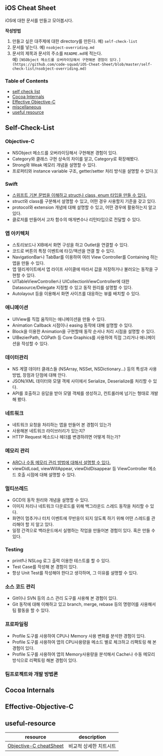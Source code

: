 ## iOS Cheat Sheet

iOS에 대한 문서를 만들고 모아봅시다.

**작성방법**
1. 만들고 싶은 대주제에 대한 directory를 만든다. 예) `self-check-list`
2. 문서를 넣는다. 예) `nsobject-overriding.md`
3. 문서의 제목과 문서의 주소를 `README.md`에 적는다.  
예) `[NSObject 메소드를 오버라이딩해서 구현해본 경험이 있다.](https://github.com/code-squad/iOS-Cheat-Sheet/blob/master/self-check-list/nsobject-overriding.md)`

### Table of Contents
* [self check list](#self-check-list)
* [Cocoa Internals](http://codesquad.kr/img/team/jk2.jpeg)
* [Effective Objective-C](#effective-objective-c)
* [miscellaneous](#miscellaneous)
* [useful resource](#useful-resource)

## Self-Check-List
### Objective-C
* NSObject 메소드를 오버라이딩해서 구현해본 경험이 있다.
* Category와 클래스 구현 상속의 차이를 알고, Category로 확장해봤다.
* Strong와 Weak 메모리 개념을 설명할 수 있다.
* 프로퍼티와 instance variable 구조, getter/setter 처리 방식을 설명할 수 있다.](

### Swift
* [스위프트 기본 문법을 이해하고 struct나 class, enum 타입을 만들 수 있다.](https://github.com/code-squad/iOS-Cheat-Sheet/blob/master/self-check-list/struct-class-enum.md)
* struct와 class를 구분해서 설명할 수 있고, 어떤 경우 사용할지 기준을 갖고 있다.
* protocol와 extension 개념에 대해 설명할 수 있고, 어떤 경우에 활용하는지 알고 있다.
* 클로저를 만들어서 고차 함수의 매개변수나 리턴타입으로 전달할 수 있다.

### 앱 아키텍처
* 스토리보드나 XIB에서 화면 구성을 하고 Outlet을 연결할 수 있다.
* 코드로 버튼의 특정 이벤트에 타깃/액션을 연결 할 수 있다.
* NavigationBar나 TabBar를 이용하여 여러 View Controller를 Containing 하는 앱을 만들 수 있다.
* 앱 델리게이트에서 앱 라이프 사이클에 따라서 값을 저장하거나 불러오는 동작을 구현할 수 있다.
* UITableViewController나 UICollectionViewController에 대한 Datasource/Delegate 지정할 수 있고 동작 원리를 설명할 수 있다.
* Autolayout 등을 이용해서 화면 사이즈를 대응하는 뷰를 배치할 수 있다.

### 애니메이션
* UIView를 직접 움직이는 애니메이션을 만들 수 있다.
* Animation Callback 시점이나 easing 동작에 대해 설명할 수 있다.
* Block을 이용한 Animation을 구현할때 동작 순서나 처리 시점을 설명할 수 있다.
* UIBezierPath, CGPath 등 Core Graphics를 사용하여 직접 그리거나 애니메이션을 작성할 수 있다.

### 데이터관리
* NS 계열 데이터 클래스들 (NSArray, NSSet, NSDictionary…) 등의 특성과 사용 방법, 장점과 단점에 대해 안다.
* JSON/XML 데이터와 모델 객체 사이에서 Serialize, Deserialize를 처리할 수 있다.
* API를 호출하고 응답을 받아 모델 객체를 생성하고, 컨트롤러에 넘기는 형태로 개발해 봤다.

### 네트워크
* 네트워크 요청을 처리하는 앱을 만들어 본 경험이 있는가
* 사용해본 네트워크 라이브러리가 있는지? 
* HTTP Request 메소드나 헤더를 변경하려면 어떻게 하는가?

### 메모리 관리
* [ARC나 수동 메모리 관리 방법에 대해서 설명할 수 있다.](https://github.com/code-squad/iOS-Cheat-Sheet/blob/master/self-check-list/memoryManagement.md)
* viewDidLoad, viewWillAppear, viewDidDisappear 등 ViewController 메소드 호출 시점에 대해 설명할 수 있다.

### 멀티쓰레드
* GCD의 동작 원리와 개념을 설명할 수 있다.
* 이미지 처리나 네트워크 다운로드를 위해 백그라운드 스레드 동작을 처리할 수 있다.
* 화면이 멈추거나 터치 이벤트에 무반응이 되지 않도록 하기 위해 어떤 스레드를 관리해야 할 지 알고 있다.
* 일정 간격으로 백라운드에서 실행하는 작업을 만들어본 경험이 있다. 혹은 만들 수 있다.

### Testing
* printf나 NSLog 로그 출력 이용한 테스트를 할 수 있다.
* Test Case를 작성해 본 경험이 있다.
* 항상 Unit Test를 작성해야 한다고 생각하며, 그 이유를 설명할 수 있다.

### 소스 코드 관리
* Git이나 SVN 등의 소스 관리 도구를 사용해 본 경험이 있다.
* Git 동작에 대해 이해하고 있고 branch, merge, rebase 등의 명령어를 사용해서 팀 활동을 할 수 있다.

### 프로파일링
* Profile 도구를 사용하여 CPU나 Memory 사용 변화를 분석한 경험이 있다.
* Profile 도구를 사용하여 앱의 CPU사용량을 메소드 별로 체크하고 리팩토링 해 본 경험이 있다.
* Profile 도구를 사용하여 앱의 Memory사용량을 분석해서 Cache나 수동 메모리 방식으로 리팩토링 해본 경험이 있다.

### 팀프로젝트와 개발 방법론

## Cocoa Internals

## Effective-Objective-C

## useful-resource

resource | description
:---: | ---
[Objective-C cheatSheet](https://github.com/iwasrobbed/Objective-C-CheatSheet) | 비교적 상세한 치트시트
